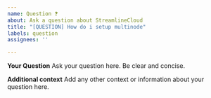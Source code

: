 ```yaml
---
name: Question ❓
about: Ask a question about StreamlineCloud
title: "[QUESTION] How do i setup multinode"
labels: question
assignees: ''

---
```


**Your Question**
Ask your question here. Be clear and concise.

**Additional context**
Add any other context or information about your question here.
